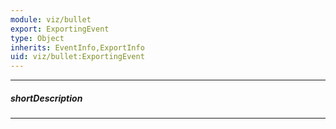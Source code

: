 ```yaml
---
module: viz/bullet
export: ExportingEvent
type: Object
inherits: EventInfo,ExportInfo
uid: viz/bullet:ExportingEvent
---
```

---
##### shortDescription
<!-- Description goes here -->

---
<!-- Description goes here -->